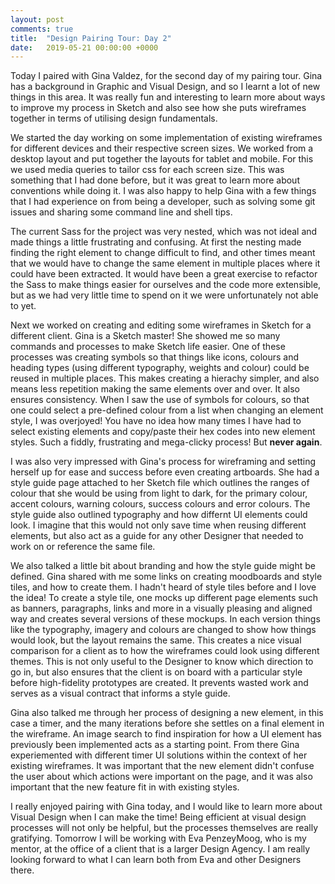 ```yaml
---
layout: post
comments: true
title:  "Design Pairing Tour: Day 2"
date:   2019-05-21 00:00:00 +0000
---
```


Today I paired with Gina Valdez, for the second day of my pairing tour. Gina has a background in Graphic and Visual Design, and so I learnt a lot of new things in this area. It was really fun and interesting to learn more about ways to improve my process in Sketch and also see how she puts wireframes together in terms of utilising design fundamentals.

We started the day working on some implementation of existing wireframes for different devices and their respective screen sizes. We worked from a desktop layout and put together the layouts for tablet and mobile. For this we used media queries to tailor css for each screen size. This was something that I had done before, but it was great to learn more about conventions while doing it. I was also happy to help Gina with a few things that I had experience on from being a developer, such as solving some git issues and sharing some command line and shell tips.

The current Sass for the project was very nested, which was not ideal and made things a little frustrating and confusing. At first the nesting made finding the right element to change difficult to find, and other times meant that we would have to change the same element in multiple places where it could have been extracted. It would have been a great exercise to refactor the Sass to make things easier for ourselves and the code more extensible, but as we had very little time to spend on it we were unfortunately not able to yet.

Next we worked on creating and editing some wireframes in Sketch for a different client. Gina is a Sketch master! She showed me so many commands and processes to make Sketch life easier. One of these processes was creating symbols so that things like icons, colours and heading types (using different typography, weights and colour) could be reused in multiple places. This makes creating a hierachy simpler, and also means less repetition making the same elements over and over. It also ensures consistency. When I saw the use of symbols for colours, so that one could select a pre-defined colour from a list when changing an element style, I was overjoyed! You have no idea how many times I have had to select existing elements and copy/paste their hex codes into new element styles. Such a fiddly, frustrating and mega-clicky process! But <strong>never again</strong>.

I was also very impressed with Gina's process for wireframing and setting herself up for ease and success before even creating artboards. She had a style guide page attached to her Sketch file which outlines the ranges of colour that she would be using from light to dark, for the primary colour, accent colours, warning colours, success colours and error colours. The style guide also outlined typography and how differnt UI elements could look. I imagine that this would not only save time when reusing different elements, but also act as a guide for any other Designer that needed to work on or reference the same file.

We also talked a little bit about branding and how the style guide might be defined. Gina shared with me some links on creating moodboards and style tiles, and how to create them. I hadn't heard of style tiles before and I love the idea! To create a style tile, one mocks up different page elements such as banners, paragraphs, links and more in a visually pleasing and aligned way and creates several versions of these mockups. In each version things like the typography, imagery and colours are changed to show how things would look, but the layout remains the same. This creates a nice visual comparison for a client as to how the wireframes could look using different themes. This is not only useful to the Designer to know which direction to go in, but also ensures that the client is on board with a particular style before high-fidelity prototypes are created. It prevents wasted work and serves as a visual contract that informs a style guide.

Gina also talked me through her process of designing a new element, in this case a timer, and the many iterations before she settles on a final element in the wireframe. An image search to find inspiration for how a UI element has previously been implemented acts as a starting point. From there Gina experiemented with different timer UI solutions within the context of her existing wireframes. It was important that the new element didn't confuse the user about which actions were important on the page, and it was also important that the new feature fit in with existing styles.

I really enjoyed pairing with Gina today, and I would like to learn more about Visual Design when I can make the time! Being efficient at visual design processes will not only be helpful, but the processes themselves are really gratifying. Tomorrow I will be working with Eva PenzeyMoog, who is my mentor, at the office of a client that is a larger Design Agency. I am really looking forward to what I can learn both from Eva and other Designers there.
